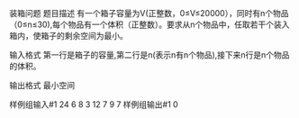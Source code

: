 装箱问题
题目描述
有一个箱子容量为V(正整数，0≤V≤20000），同时有n个物品（0≤n≤30),每个物品有一个体积（正整数）。要求从n个物品中，任取若干个装入箱内，使箱子的剩余空间为最小。


输入格式
第一行是箱子的容量,第二行是n(表示n有n个物品),接下来n行是n个物品的体积。


输出格式
最小空间


样例组输入#1
24
6
8
3
12
7
9
7
样例组输出#1
0